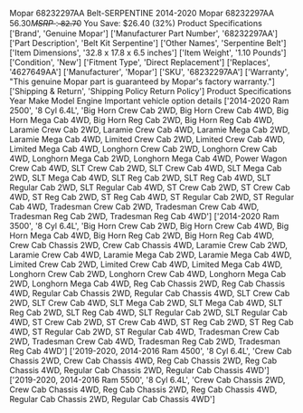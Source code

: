 Mopar 68232297AA Belt-SERPENTINE
2014-2020 Mopar 68232297AA
$56.30
M̶S̶R̶P̶:̶ ̶$̶8̶2̶.̶7̶0
You Save: $26.40 (32%)
Product Specifications
['Brand', 'Genuine Mopar']
['Manufacturer Part Number', '68232297AA']
['Part Description', 'Belt Kit Serpentine']
['Other Names', 'Serpentine Belt']
['Item Dimensions', '32.8 x 17.8 x 6.5 inches']
['Item Weight', '1.10 Pounds']
['Condition', 'New']
['Fitment Type', 'Direct Replacement']
['Replaces', '4627649AA']
['Manufacturer', 'Mopar']
['SKU', '68232297AA']
['Warranty', "This genuine Mopar part is guaranteed by Mopar's factory warranty."]
['Shipping & Return', 'Shipping Policy Return Policy']
Product Specifications
Year Make Model
Engine
Important vehicle option details
['2014-2020 Ram 2500', '8 Cyl 6.4L', 'Big Horn Crew Cab 2WD, Big Horn Crew Cab 4WD, Big Horn Mega Cab 4WD, Big Horn Reg Cab 2WD, Big Horn Reg Cab 4WD, Laramie Crew Cab 2WD, Laramie Crew Cab 4WD, Laramie Mega Cab 2WD, Laramie Mega Cab 4WD, Limited Crew Cab 2WD, Limited Crew Cab 4WD, Limited Mega Cab 4WD, Longhorn Crew Cab 2WD, Longhorn Crew Cab 4WD, Longhorn Mega Cab 2WD, Longhorn Mega Cab 4WD, Power Wagon Crew Cab 4WD, SLT Crew Cab 2WD, SLT Crew Cab 4WD, SLT Mega Cab 2WD, SLT Mega Cab 4WD, SLT Reg Cab 2WD, SLT Reg Cab 4WD, SLT Regular Cab 2WD, SLT Regular Cab 4WD, ST Crew Cab 2WD, ST Crew Cab 4WD, ST Reg Cab 2WD, ST Reg Cab 4WD, ST Regular Cab 2WD, ST Regular Cab 4WD, Tradesman Crew Cab 2WD, Tradesman Crew Cab 4WD, Tradesman Reg Cab 2WD, Tradesman Reg Cab 4WD']
['2014-2020 Ram 3500', '8 Cyl 6.4L', 'Big Horn Crew Cab 2WD, Big Horn Crew Cab 4WD, Big Horn Mega Cab 4WD, Big Horn Reg Cab 2WD, Big Horn Reg Cab 4WD, Crew Cab Chassis 2WD, Crew Cab Chassis 4WD, Laramie Crew Cab 2WD, Laramie Crew Cab 4WD, Laramie Mega Cab 2WD, Laramie Mega Cab 4WD, Limited Crew Cab 2WD, Limited Crew Cab 4WD, Limited Mega Cab 4WD, Longhorn Crew Cab 2WD, Longhorn Crew Cab 4WD, Longhorn Mega Cab 2WD, Longhorn Mega Cab 4WD, Reg Cab Chassis 2WD, Reg Cab Chassis 4WD, Regular Cab Chassis 2WD, Regular Cab Chassis 4WD, SLT Crew Cab 2WD, SLT Crew Cab 4WD, SLT Mega Cab 2WD, SLT Mega Cab 4WD, SLT Reg Cab 2WD, SLT Reg Cab 4WD, SLT Regular Cab 2WD, SLT Regular Cab 4WD, ST Crew Cab 2WD, ST Crew Cab 4WD, ST Reg Cab 2WD, ST Reg Cab 4WD, ST Regular Cab 2WD, ST Regular Cab 4WD, Tradesman Crew Cab 2WD, Tradesman Crew Cab 4WD, Tradesman Reg Cab 2WD, Tradesman Reg Cab 4WD']
['2019-2020, 2014-2016 Ram 4500', '8 Cyl 6.4L', 'Crew Cab Chassis 2WD, Crew Cab Chassis 4WD, Reg Cab Chassis 2WD, Reg Cab Chassis 4WD, Regular Cab Chassis 2WD, Regular Cab Chassis 4WD']
['2019-2020, 2014-2016 Ram 5500', '8 Cyl 6.4L', 'Crew Cab Chassis 2WD, Crew Cab Chassis 4WD, Reg Cab Chassis 2WD, Reg Cab Chassis 4WD, Regular Cab Chassis 2WD, Regular Cab Chassis 4WD']
